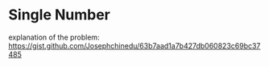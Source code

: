 # Single Number

explanation of the problem: https://gist.github.com/Josephchinedu/63b7aad1a7b427db060823c69bc37485
